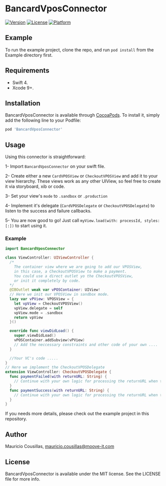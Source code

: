 # BancardVposConnector

[![Version](https://img.shields.io/cocoapods/v/BancardVposConnector.svg?style=flat)](https://cocoapods.org/pods/BancardVposConnector)
[![License](https://img.shields.io/cocoapods/l/BancardVposConnector.svg?style=flat)](https://cocoapods.org/pods/BancardVposConnector)
[![Platform](https://img.shields.io/cocoapods/p/BancardVposConnector.svg?style=flat)](https://cocoapods.org/pods/BancardVposConnector)

## Example

To run the example project, clone the repo, and run `pod install` from the Example directory first.

## Requirements

* Swift 4.
* Xcode 9+.

## Installation

BancardVposConnector is available through [CocoaPods](https://cocoapods.org). To install
it, simply add the following line to your Podfile:

```ruby
pod 'BancardVposConnector'
```

## Usage
Using this connector is straightforward:

1- Import `BancardVposConnector` on your swift file.

2- Create either a new `CardVPOSView` or `CheckoutVPOSView` and add it to your view hierarchy. These views work as any other UIView, so feel free to create it via storyboard, xib or code.

3- Set your view's `mode` to `.sandbox` or `.production`

4- Implement it's delegate (`CardVPOSDelegate` or `CheckoutVPOSDelegate`) to listen to the success and failure callbacks.

5- You are now good to go! Just call `myView.load(with: processId, styles: [:])` to start using it.

### Example

```swift
import BancardVposConnector

class ViewController: UIViewController {
  /*
    The container view where we are going to add our VPOSView,
    in this case, a CheckoutVPOSView to make a payment.
    You could use a direct outlet yo the CheckoutVPOSView,
    or init it completely by code.
  */
  @IBOutlet weak var vPOSContainer: UIView!
  // Here we init our VPOSView in sandbox mode.
  lazy var vPView: VPOSView = {
    let vpView = CheckoutVPOSView()
    vpView.delegate = self
    vpView.mode = .sandbox
    return vpView
  }()

  override func viewDidLoad() {
    super.viewDidLoad()
    vPOSContainer.addSubview(vPView)
    // Add the neccessary constraints and other code of your own ....
  }

  //Your VC's code .....
}
// Here we implement the CheckoutVPOSDelegate
extension ViewController: CheckoutVPOSDelegate {
  func paymentFailed(with returnURL: String) {
    // Continue with your own logic for processing the returnURL when the payment fails.
  }
  func paymentSuccess(with returnURL: String) {
    // Continue with your own logic for processing the returnURL when the payment succeeds.
  }
}
```

If you needs more details, please check out the example project in this repository.

## Author

Mauricio Cousillas, mauricio.cousillas@moove-it.com

## License

BancardVposConnector is available under the MIT license. See the LICENSE file for more info.
